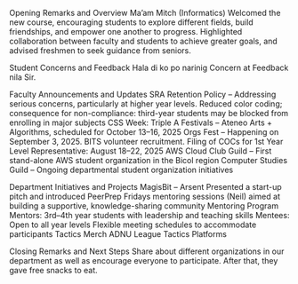 Opening Remarks and Overview 
Ma’am Mitch (Informatics)
Welcomed the new course, encouraging students to explore different fields, build friendships, and empower one another to progress. Highlighted collaboration between faculty and students to achieve greater goals, and advised freshmen to seek guidance from seniors.

Student Concerns and Feedback
Hala di ko po narinig Concern at Feedback nila Sir.

Faculty Announcements and Updates
SRA Retention Policy – Addressing serious concerns, particularly at higher year levels. Reduced color coding; consequence for non-compliance: third-year students may be blocked from enrolling in major subjects
CSS Week: Triple A Festivals – Ateneo Arts + Algorithms, scheduled for October 13–16, 2025
Orgs Fest – Happening on September 3, 2025.
BITS volunteer recruitment.
Filing of COCs for 1st Year Level Representative: August 18–22, 2025
AWS Cloud Club Guild – First stand-alone AWS student organization in the Bicol region
Computer Studies Guild – Ongoing departmental student organization initiatives

Department Initiatives and Projects
MagisBit – Arsent
Presented a start-up pitch and introduced PeerPrep Fridays mentoring sessions (Neil) aimed at building a supportive, knowledge-sharing community
Mentoring Program
Mentors: 3rd–4th year students with leadership and teaching skills
Mentees: Open to all year levels
Flexible meeting schedules to accommodate participants
Tactics Merch
ADNU League
Tactics Platforms

Closing Remarks and Next Steps
Share about different organizations in our department as well as encourage everyone to participate. After that, they gave free snacks to eat.


